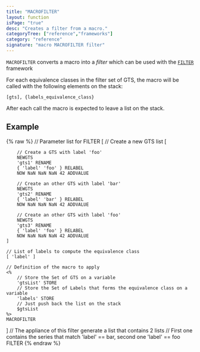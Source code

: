 ```yaml
---
title: "MACROFILTER"
layout: function
isPage: "true"
desc: "Creates a filter from a macro."
categoryTree: ["reference","frameworks"]
category: "reference"
signature: "macro MACROFILTER filter"
---
```


`MACROFILTER` converts a macro into a *filter* which can be used with the [`FILTER`](../framework-filter) framework

 For each equivalence classes in the filter set of GTS, the macro will be called with the following elements on the stack:

    [gts], {labels_equivalence_class}

After each call the macro is expected to leave a list on the stack.

## Example ##

{% raw %}
<warp10-warpscript-widget>
// Parameter list for FILTER
[
    // Create a new GTS list
    [
    
        // Create a GTS with label 'foo'
        NEWGTS
        'gts1' RENAME
        { 'label' 'foo' } RELABEL
        NOW NaN NaN NaN 42 ADDVALUE
        
        // Create an other GTS with label 'bar'
        NEWGTS
        'gts2' RENAME
        { 'label' 'bar' } RELABEL
        NOW NaN NaN NaN 42 ADDVALUE
        
        // Create an other GTS with label 'foo'
        NEWGTS
        'gts3' RENAME
        { 'label' 'foo' } RELABEL
        NOW NaN NaN NaN 42 ADDVALUE
    ]
    
    // List of labels to compute the equivalence class
    [ 'label' ] 
    
    // Definition of the macro to apply
    <%
        // Store the Set of GTS on a variable
        'gtsList' STORE
        // Store the Set of Labels that forms the equivalence class on a variable
        'labels' STORE
        // Just push back the list on the stack
        $gtsList
    %>
    MACROFILTER
]
// The appliance of this filter generate a list that contains 2 lists
// First one contains the series that match 'label' == bar, second one 'label' == foo
FILTER
</warp10-warpscript-widget>
{% endraw %} 